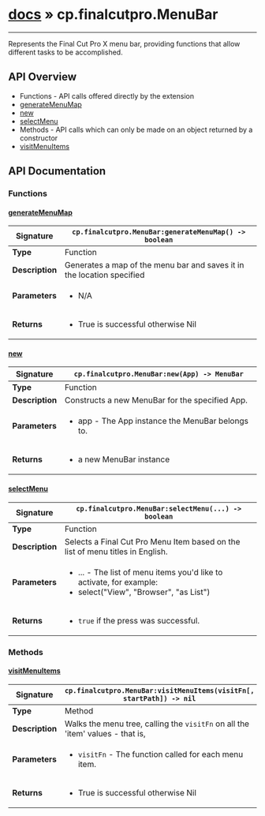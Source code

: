 # [docs](index.md) » cp.finalcutpro.MenuBar
---

Represents the Final Cut Pro X menu bar, providing functions that allow different tasks to be accomplished.

## API Overview
* Functions - API calls offered directly by the extension
 * [generateMenuMap](#generatemenumap)
 * [new](#new)
 * [selectMenu](#selectmenu)
* Methods - API calls which can only be made on an object returned by a constructor
 * [visitMenuItems](#visitmenuitems)

## API Documentation

### Functions

#### [generateMenuMap](#generatemenumap)
| <span style="font-align: left;">**Signature**</span> | <span style="font-align: left;">`cp.finalcutpro.MenuBar:generateMenuMap() -> boolean` </span>                                                |
| -----------------------------------------------------|---------------------------------------------------------------------------------------------------------|
| **Type**                                             | Function                                                                                         |
| **Description**                                      | Generates a map of the menu bar and saves it in the location specified                                                                                         |
| **Parameters**                                       | <ul><li>N/A</li></ul> |
| **Returns**                                          | <ul><li>True is successful otherwise Nil</li></ul>          |

#### [new](#new)
| <span style="font-align: left;">**Signature**</span> | <span style="font-align: left;">`cp.finalcutpro.MenuBar:new(App) -> MenuBar` </span>                                                |
| -----------------------------------------------------|---------------------------------------------------------------------------------------------------------|
| **Type**                                             | Function                                                                                         |
| **Description**                                      | Constructs a new MenuBar for the specified App.                                                                                         |
| **Parameters**                                       | <ul><li>app - The App instance the MenuBar belongs to.</li></ul> |
| **Returns**                                          | <ul><li>a new MenuBar instance</li></ul>          |

#### [selectMenu](#selectmenu)
| <span style="font-align: left;">**Signature**</span> | <span style="font-align: left;">`cp.finalcutpro.MenuBar:selectMenu(...) -> boolean` </span>                                                |
| -----------------------------------------------------|---------------------------------------------------------------------------------------------------------|
| **Type**                                             | Function                                                                                         |
| **Description**                                      | Selects a Final Cut Pro Menu Item based on the list of menu titles in English.                                                                                         |
| **Parameters**                                       | <ul><li>... - The list of menu items you'd like to activate, for example:</li><li>           select("View", "Browser", "as List")</li></ul> |
| **Returns**                                          | <ul><li>`true` if the press was successful.</li></ul>          |

### Methods

#### [visitMenuItems](#visitmenuitems)
| <span style="font-align: left;">**Signature**</span> | <span style="font-align: left;">`cp.finalcutpro.MenuBar:visitMenuItems(visitFn[, startPath]) -> nil` </span>                                                |
| -----------------------------------------------------|---------------------------------------------------------------------------------------------------------|
| **Type**                                             | Method                                                                                         |
| **Description**                                      | Walks the menu tree, calling the `visitFn` on all the 'item' values - that is,                                                                                         |
| **Parameters**                                       | <ul><li>`visitFn`	- The function called for each menu item.</li></ul> |
| **Returns**                                          | <ul><li>True is successful otherwise Nil</li></ul>          |

